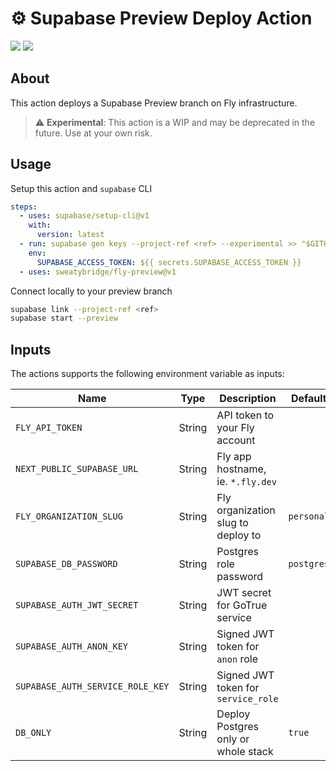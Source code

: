 # :gear: Supabase Preview Deploy Action

![](https://github.com/sweatybridge/fly-preview/workflows/build-test/badge.svg)
![](https://github.com/sweatybridge/fly-preview/workflows/CodeQL/badge.svg)

## About

This action deploys a Supabase Preview branch on Fly infrastructure.

> :warning: **Experimental**: This action is a WIP and may be deprecated in the future. Use at your own risk.

## Usage

Setup this action and `supabase` CLI

```yaml
steps:
  - uses: supabase/setup-cli@v1
    with:
      version: latest
  - run: supabase gen keys --project-ref <ref> --experimental >> "$GITHUB_ENV"
    env:
      SUPABASE_ACCESS_TOKEN: ${{ secrets.SUPABASE_ACCESS_TOKEN }}
  - uses: sweatybridge/fly-preview@v1
```

Connect locally to your preview branch

```bash
supabase link --project-ref <ref>
supabase start --preview
```

## Inputs

The actions supports the following environment variable as inputs:

| Name                             | Type   | Description                         | Default     | Required |
| -------------------------------- | ------ | ----------------------------------- | ----------- | -------- |
| `FLY_API_TOKEN`                  | String | API token to your Fly account       |             | true     |
| `NEXT_PUBLIC_SUPABASE_URL`       | String | Fly app hostname, ie. `*.fly.dev`   |             | true     |
| `FLY_ORGANIZATION_SLUG`          | String | Fly organization slug to deploy to  | `personal`  | false    |
| `SUPABASE_DB_PASSWORD`           | String | Postgres role password              | `postgres`  | false    |
| `SUPABASE_AUTH_JWT_SECRET`       | String | JWT secret for GoTrue service       |             | false    |
| `SUPABASE_AUTH_ANON_KEY`         | String | Signed JWT token for `anon` role    |             | false    |
| `SUPABASE_AUTH_SERVICE_ROLE_KEY` | String | Signed JWT token for `service_role` |             | false    |
| `DB_ONLY`                        | String | Deploy Postgres only or whole stack | `true`      | false    |
